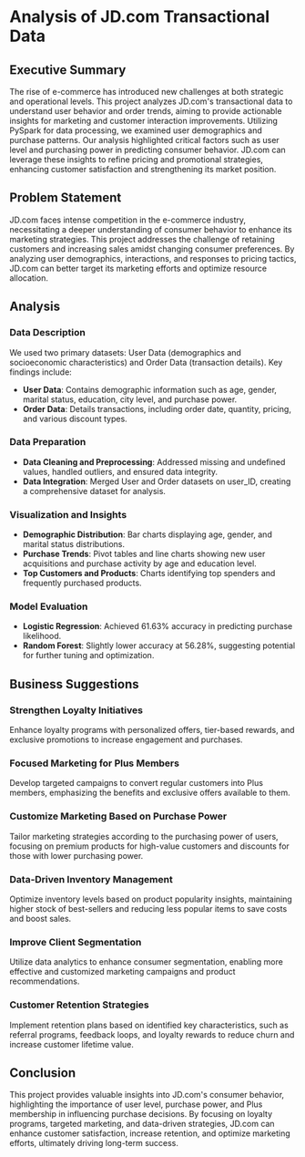 # Analysis of JD.com Transactional Data

## Executive Summary
The rise of e-commerce has introduced new challenges at both strategic and operational levels. This project analyzes JD.com's transactional data to understand user behavior and order trends, aiming to provide actionable insights for marketing and customer interaction improvements. Utilizing PySpark for data processing, we examined user demographics and purchase patterns. Our analysis highlighted critical factors such as user level and purchasing power in predicting consumer behavior. JD.com can leverage these insights to refine pricing and promotional strategies, enhancing customer satisfaction and strengthening its market position.

## Problem Statement
JD.com faces intense competition in the e-commerce industry, necessitating a deeper understanding of consumer behavior to enhance its marketing strategies. This project addresses the challenge of retaining customers and increasing sales amidst changing consumer preferences. By analyzing user demographics, interactions, and responses to pricing tactics, JD.com can better target its marketing efforts and optimize resource allocation.

## Analysis

### Data Description
We used two primary datasets: User Data (demographics and socioeconomic characteristics) and Order Data (transaction details). Key findings include:

- **User Data**: Contains demographic information such as age, gender, marital status, education, city level, and purchase power.
- **Order Data**: Details transactions, including order date, quantity, pricing, and various discount types.

### Data Preparation
- **Data Cleaning and Preprocessing**: Addressed missing and undefined values, handled outliers, and ensured data integrity.
- **Data Integration**: Merged User and Order datasets on user_ID, creating a comprehensive dataset for analysis.

### Visualization and Insights
- **Demographic Distribution**: Bar charts displaying age, gender, and marital status distributions.
- **Purchase Trends**: Pivot tables and line charts showing new user acquisitions and purchase activity by age and education level.
- **Top Customers and Products**: Charts identifying top spenders and frequently purchased products.

### Model Evaluation
- **Logistic Regression**: Achieved 61.63% accuracy in predicting purchase likelihood.
- **Random Forest**: Slightly lower accuracy at 56.28%, suggesting potential for further tuning and optimization.

## Business Suggestions

### Strengthen Loyalty Initiatives
Enhance loyalty programs with personalized offers, tier-based rewards, and exclusive promotions to increase engagement and purchases.

### Focused Marketing for Plus Members
Develop targeted campaigns to convert regular customers into Plus members, emphasizing the benefits and exclusive offers available to them.

### Customize Marketing Based on Purchase Power
Tailor marketing strategies according to the purchasing power of users, focusing on premium products for high-value customers and discounts for those with lower purchasing power.

### Data-Driven Inventory Management
Optimize inventory levels based on product popularity insights, maintaining higher stock of best-sellers and reducing less popular items to save costs and boost sales.

### Improve Client Segmentation
Utilize data analytics to enhance consumer segmentation, enabling more effective and customized marketing campaigns and product recommendations.

### Customer Retention Strategies
Implement retention plans based on identified key characteristics, such as referral programs, feedback loops, and loyalty rewards to reduce churn and increase customer lifetime value.

## Conclusion
This project provides valuable insights into JD.com's consumer behavior, highlighting the importance of user level, purchase power, and Plus membership in influencing purchase decisions. By focusing on loyalty programs, targeted marketing, and data-driven strategies, JD.com can enhance customer satisfaction, increase retention, and optimize marketing efforts, ultimately driving long-term success.
